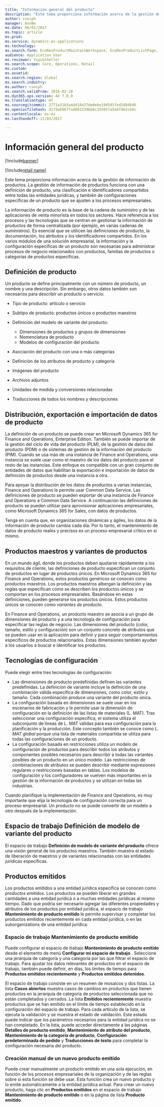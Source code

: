 ```yaml
---
title: "Información general del producto"
description: "Este tema proporciona información acerca de la gestión de información de productos. La gestión de información de productos funciona con una definición de producto, una clasificación e identificadores compartidos entre todas las entidades jurídicas, y también de configuraciones específicas de un producto que se ajusten a los procesos empresariales."
author: cvocph
manager: AnnBe
ms.date: 06/01/2017
ms.topic: article
ms.prod: 
ms.service: dynamics-ax-applications
ms.technology: 
ms.search.form: EcoResProductMaintainWorkspace, EcoResProductListPage, EcoResProductVariantMaintainWorkspace
audience: Application User
ms.reviewer: YuyuScheller
ms.search.scope: Core, Operations, Retail
ms.custom: 
ms.assetid: 
ms.search.region: Global
ms.search.industry: 
ms.author: cvocph
ms.search.validFrom: 2016-02-28
ms.dyn365.ops.version: AX 7.0.0
ms.translationtype: HT
ms.sourcegitcommit: 2771a31b5a4d418a27de0ebe1945d1fed2d8d6d6
ms.openlocfilehash: 4175e6967fad003339bb0c155057a5ebf862cb8c
ms.contentlocale: es-es
ms.lasthandoff: 11/03/2017

---
```


# <a name="product-information-overview"></a>Información general del producto

[!include[banner](../includes/banner.md)]

[!include[retail name](../includes/retail-name.md)]

Este tema proporciona información acerca de la gestión de información de productos. La gestión de información de productos funciona con una definición de producto, una clasificación e identificadores compartidos entre todas las entidades jurídicas, y también de configuraciones específicas de un producto que se ajusten a los procesos empresariales. 

La información de producto es la base de la cadena de suministro y de las aplicaciones de venta minorista en todos los sectores. Hace referencia a los procesos y las tecnologías que se centran en gestionar la información de productos de forma centralizada (por ejemplo, en varias cadenas de suministros). Es esencial que se utilicen las definiciones de producto, la documentación, los atributos y los identificadores compartidos. En los varios módulos de una solución empresarial, la información y la configuración específicas de un producto son necesarias para administrar procesos de negocio relacionados con productos, familias de productos o categorías de productos específicas.

## <a name="product-definition"></a>Definición de producto

Un producto se define principalmente con un número de producto, un nombre y una descripción. Sin embargo, otros datos también son necesarios para describir un producto o servicio:

- Tipo de producto: artículo o servicio
- Subtipo de producto: productos únicos o productos maestros
- Definición del modelo de variante del producto:

     - Dimensiones de productos y grupos de dimensiones
     - Nomenclatura de producto
     - Modelos de configuración del producto

- Asociación del producto con una o más categorías
- Definición de los atributos de producto y categoría
- Imágenes del producto
- Archivos adjuntos
- Unidades de medida y conversiones relacionadas
- Traducciones de todos los nombres y descripciones

## <a name="distribution-export-and-import-of-product-data"></a>Distribución, exportación e importación de datos de producto

La definición de un producto se puede crear en Microsoft Dynamics 365 for Finance and Operations, Enterprise Edition. También se puede importar de la gestión del ciclo de vida del producto (PLM), de la gestión de datos del producto (PDM) o de sistemas de gestión de la información del producto (PIM). Cuando se usa más de una instancia de Finance and Operations, una instancia se suele usar como el maestro de los datos del producto para el resto de las instancias. Este enfoque es compatible con un gran conjunto de entidades de datos que habilitan la exportación e importación de datos de definición de productos desde una instancia a otra.

Para apoyar la distribución de los datos de productos a varias instancias, Finance and Operations le permite usar Common Data Service. Las definiciones de producto se pueden exportar de una instancia de Finance and Operations a Common Data Service. A continuación las definiciones de producto se pueden utilizar para aprovisionar aplicaciones empresariales, como Microsoft Dynamics 365 for Sales, con datos de productos.

Tenga en cuenta que, en organizaciones dinámicas y ágiles, los datos de la información de producto cambia cada día. Por lo tanto, el mantenimiento de datos de producto reales y precisos es un proceso empresarial crítico en sí mismo.

## <a name="product-masters-and-product-variants"></a>Productos maestros y variantes de productos

En un mundo ágil, donde los productos deben ajustarse rápidamente a los requisitos de cliente, las definiciones de producto especifican un conjunto de productos en lugar de productos únicos. En Microsoft Dynamics 365 for Finance and Operations, estos productos genéricos se conocen como *productos maestros*. Los productos maestros albergan la definición y las reglas que especifican cómo se describen los productos únicos y se comportan en los procesos empresariales. Basándose en estas definiciones, pueden generarse los productos únicos. Estos productos únicos se conocen como *variantes de producto*.

En Finance and Operations, un producto maestro se asocia a un grupo de dimensiones de producto y a una tecnología de configuración para especificar las reglas de negocio. Las dimensiones del producto (color, tamaño, estilo y configuración) son un conjunto concreto de atributos que se pueden usar en la aplicación para definir y para seguir comportamientos específicos de productos relacionados. Estas dimensiones también ayudan a los usuarios a buscar e identificar los productos.

## <a name="configuration-technologies"></a>Tecnologías de configuración

Puede elegir entre tres tecnologías de configuración:

- Las dimensiones de producto predefinidas definen las variantes predefinidas. La definición de variante incluye la definición de una combinación válida específica de dimensiones, como color, estilo y tamaño. Cada combinación produce una variante del producto única.
- La configuración basada en dimensiones se suele usar en los escenarios de fabricación y le permite usar la dimensión de configuración en la definición de las listas de materiales (L. MAT). Tras seleccionar una configuración específica, el sistema utiliza el subconjunto de líneas de L. MAT válidas para esa configuración para la planificación y la producción. Este concepto también se conoce como *L. MAT global* porque una lista de materiales compartida se utiliza para todas las configuraciones de un producto.
- La configuración basada en restricciones utiliza un modelo de configuración de productos para describir todos los atributos y componentes posibles necesarios para describir a todas las variantes posibles de un producto en un único modelo. Las restricciones de combinaciones de atributos se pueden describir mediante expresiones regulares o restricciones basadas en tablas. Los modelos de configuración y los configuradores se vuelven más importantes en la gestión de la información de productos y se utilizan en todas las industrias.

Cuando planifique la implementación de Finance and Operations, es muy importante que elija la tecnología de configuración correcta para un proceso empresarial. Un producto no se puede convertir de un modelo a otro después de la implementación.

## <a name="product-variant-model-definition-workspace"></a>Espacio de trabajo Definición de modelo de variante del producto

El espacio de trabajo **Definición de modelo de variante del producto** ofrece una visión general de los productos maestros. También muestra el estado de liberación de maestros y de variantes relacionadas con las entidades jurídicas específicas.

## <a name="released-products"></a>Productos emitidos

Los productos emitidos a una entidad jurídica específica se conocen como *productos emitidos*. Los productos se pueden liberar en grandes cantidades a una entidad jurídica o a muchas entidades jurídicas al mismo tiempo. Dado que podría ser necesario agregar las diferentes propiedades y atributos de los productos por entidad jurídica, el espacio de trabajo **Mantenimiento de producto emitido** le permite supervisar y completar los productos emitidos recientemente en cada entidad jurídica, o en las suborganizations de una entidad jurídica.

### <a name="released-product-maintenance-workspace"></a>Espacio de trabajo Mantenimiento de producto emitido

Puede configurar el espacio de trabajo **Mantenimiento de producto emitido** desde el elemento de menú **Configurar mi espacio de trabajo** . Seleccione una jerarquía de categoría y una categoría por las que filtrar el espacio de trabajo. Para ajustar los datos relevantes de productos en el espacio de trabajo, también puede definir, en días, los límites de tiempo para **Productos emitidos recientemente** y **Productos emitidos detenidos**.

El espacio de trabajo consiste en un resumen de mosaicos y dos listas. La lista **Casos abiertos** muestra casos de cambios en productos que tienen productos en la jerarquía de categoría de productos seleccionada que no están completados y cerrados. La lista **Emitidos recientemente** muestra productos que se han emitido en el límite de tiempo establecido en la configuración del espacio de trabajo. Para cada artículo de la lista, se ejecuta la validación y se muestra el estado de validación. Este estado puede indicar que los parámetros necesarios para la entidad jurídica no se han completado. En la lista, puede acceder directamente a las páginas **Detalles de producto emitido**, **Mantenimiento de atributo del producto**, **Mantenimiento de la categoría de producto**, **Configuración predeterminada de pedido** y **Traducciones de texto** para completar la configuración necesaria del producto.

### <a name="manually-creating-a-new-released-product"></a>Creación manual de un nuevo producto emitido

Puede crear manualmente un producto emitido en una sola ejecución, en función de los procesos empresariales de la organización y de las reglas sobre si esta función se debe usar. Esta función crea un nuevo producto y lo emite automáticamente a la entidad jurídica actual. Para crear un nuevo producto, haga clic en **Productos emitidos** en el espacio de trabajo **Mantenimiento de producto emitido** o en la página de lista **Producto emitido**.

